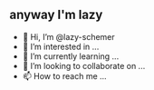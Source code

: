 
## anyway I'm lazy

- 👋 Hi, I’m @lazy-schemer
- 👀 I’m interested in ...
- 🌱 I’m currently learning ...
- 💞️ I’m looking to collaborate on ...
- 📫 How to reach me ...

<!---
lazy-schemer/lazy-schemer is a ✨ special ✨ repository because its `README.md` (this file) appears on your GitHub profile.
You can click the Preview link to take a look at your changes.
--->
